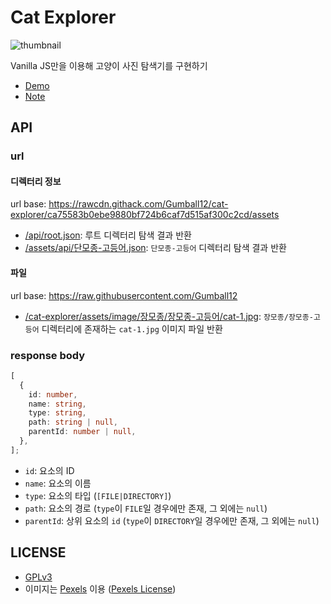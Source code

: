 # Cat Explorer

![thumbnail](#)

Vanilla JS만을 이용해 고양이 사진 탐색기를 구현하기

- [Demo](https://cat-explorer.shj.rip)
- [Note](https://n.shj.rip/JS-99216ec042f84bb6af78ad3ca2f38d8a)

## API

### url

#### 디렉터리 정보

url base: https://rawcdn.githack.com/Gumball12/cat-explorer/ca75583b0ebe9880bf724b6caf7d515af300c2cd/assets

- [/api/root.json](https://rawcdn.githack.com/Gumball12/cat-explorer/ca75583b0ebe9880bf724b6caf7d515af300c2cd/assets/api/root.json): 루트 디렉터리 탐색 결과 반환
- [/assets/api/단모종-고등어.json](https://rawcdn.githack.com/Gumball12/cat-explorer/ca75583b0ebe9880bf724b6caf7d515af300c2cd/assets/api/단모종-고등어.json): `단모종-고등어` 디렉터리 탐색 결과 반환

#### 파일

url base: https://raw.githubusercontent.com/Gumball12

- [/cat-explorer/assets/image/장모종/장모종-고등어/cat-1.jpg](https://raw.githubusercontent.com/Gumball12/cat-explorer/assets/image/장모종/장모종-고등어/cat-1.jpg): `장모종/장모종-고등어` 디렉터리에 존재하는 `cat-1.jpg` 이미지 파일 반환

### response body

```ts
[
  {
    id: number,
    name: string,
    type: string,
    path: string | null,
    parentId: number | null,
  },
];
```

- `id`: 요소의 ID
- `name`: 요소의 이름
- `type`: 요소의 타입 (`[FILE|DIRECTORY]`)
- `path`: 요소의 경로 (`type`이 `FILE`일 경우에만 존재, 그 외에는 `null`)
- `parentId`: 상위 요소의 `id` (`type`이 `DIRECTORY`일 경우에만 존재, 그 외에는 `null`)

## LICENSE

- [GPLv3](./LICENSE)
- 이미지는 [Pexels](https://www.pexels.com/) 이용 ([Pexels License](https://www.pexels.com/license/))
